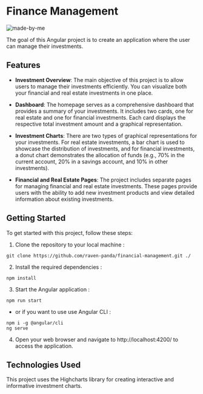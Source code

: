# Finance Management

![made-by-me](https://github.com/raven-panda/ressources/blob/main/badges/made-by-me.svg)

The goal of this Angular project is to create an application where the user can manage their investments.

## Features

- **Investment Overview**: The main objective of this project is to allow users to manage their investments efficiently. You can visualize both your financial and real estate investments in one place.

- **Dashboard**: The homepage serves as a comprehensive dashboard that provides a summary of your investments. It includes two cards, one for real estate and one for financial investments. Each card displays the respective total investment amount and a graphical representation.

- **Investment Charts**: There are two types of graphical representations for your investments. For real estate investments, a bar chart is used to showcase the distribution of investments, and for financial investments, a donut chart demonstrates the allocation of funds (e.g., 70% in the current account, 20% in a savings account, and 10% in other investments).

- **Financial and Real Estate Pages**: The project includes separate pages for managing financial and real estate investments. These pages provide users with the ability to add new investment products and view detailed information about existing investments.

## Getting Started

To get started with this project, follow these steps:

1. Clone the repository to your local machine :
```
git clone https://github.com/raven-panda/financial-management.git ./
```

2. Install the required dependencies :
```
npm install
```

3. Start the Angular application :
```
npm run start
```
- or if you want to use use Angular CLI :
```
npm i -g @angular/cli
ng serve
```

4. Open your web browser and navigate to http://localhost:4200/ to access the application.

## Technologies Used

This project uses the Highcharts library for creating interactive and informative investment charts.